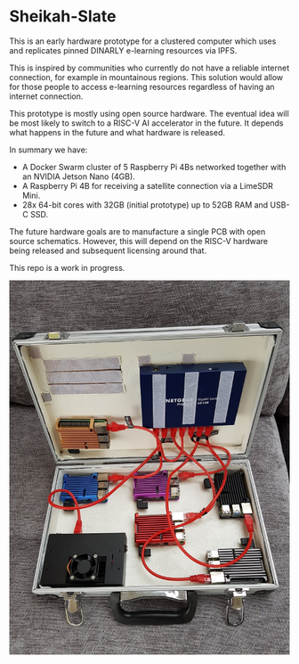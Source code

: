 # Sheikah-Slate

This is an early hardware prototype for a clustered computer which uses and replicates pinned DINARLY e-learning resources via IPFS.

This is inspired by communities who currently do not have a reliable internet connection, for example in mountainous regions. This solution would allow for those people to access e-learning resources regardless of having an internet connection.

This prototype is mostly using open source hardware. The eventual idea will be most likely to switch to a RISC-V AI accelerator in the future. It depends what happens in the future and what hardware is released.

In summary we have:

* A Docker Swarm cluster of 5 Raspberry Pi 4Bs networked together with an NVIDIA Jetson Nano (4GB).
* A Raspberry Pi 4B for receiving a satellite connection via a LimeSDR Mini.
* 28x 64-bit cores with 32GB (initial prototype) up to 52GB RAM and USB-C SSD.

The future hardware goals are to manufacture a single PCB with open source schematics. However, this will depend on the RISC-V hardware being released and subsequent licensing around that.

This repo is a work in progress.

![Prototype](/img/sheikah-slate-early-prototype.jpg)